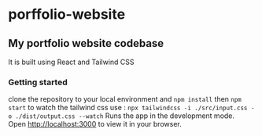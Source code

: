 # porffolio-website

## My portfolio website codebase
It is built using React and Tailwind CSS 



### Getting started
clone the repository to your local environment and `npm install` then `npm start`
to watch the tailwind css use : `npx tailwindcss -i ./src/input.css -o ./dist/output.css --watch`
Runs the app in the development mode.\
Open [http://localhost:3000](http://localhost:3000) to view it in your browser.
